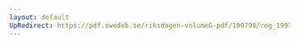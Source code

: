 ```yaml
---
layout: default
UpRedirect: https://pdf.swedeb.se/riksdagen-volumeG-pdf/199798/reg_199798/reg_199798_0298.pdf
---
```

